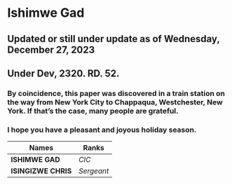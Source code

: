 # Ishimwe Gad<br>
## Updated or still under update as of Wednesday, December 27, 2023
## Under Dev, 2320. RD. 52.</h3>

### By coincidence, this paper was discovered in a train station on the way from New York City to Chappaqua, Westchester, New York. If that’s the case, many people are grateful.

### I hope you have a pleasant and joyous holiday season.

| Names  | Ranks |
| ------------- | ------------- |
| **ISHIMWE GAD**  | *CIC*  |
| **ISINGIZWE CHRIS**  | *Sergeant*  |
